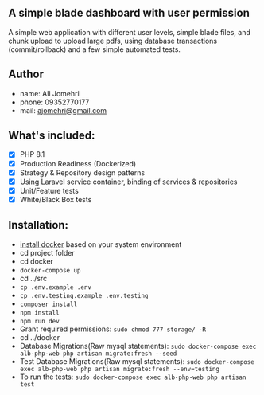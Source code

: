 ## A simple blade dashboard with user permission

A simple web application with different user levels, simple blade files, and chunk upload to upload large pdfs, using
database transactions (commit/rollback) and a few simple automated tests.

## Author

- name: Ali Jomehri
- phone: 09352770177
- mail: ajomehri@gmail.com

## What's included:

- [x] PHP 8.1
- [x] Production Readiness (Dockerized)
- [x] Strategy & Repository design patterns
- [x] Using Laravel service container, binding of services & repositories
- [x] Unit/Feature tests
- [x] White/Black Box tests

## Installation:

- [install docker](https://docs.docker.com/get-docker/) based on your system environment
- cd project folder
- cd docker
- `docker-compose up`
- cd ../src
- `cp .env.example .env`
- `cp .env.testing.example .env.testing`
- `composer install`
- `npm install`
- `npm run dev`
- Grant required permissions: `sudo chmod 777 storage/ -R`
- cd ../docker
- Database Migrations(Raw mysql statements): `sudo docker-compose exec alb-php-web php artisan migrate:fresh --seed`
- Test Database Migrations(Raw mysql statements): `sudo docker-compose exec alb-php-web php artisan migrate:fresh
  --env=testing`
- To run the tests: `sudo docker-compose exec alb-php-web php artisan test`
